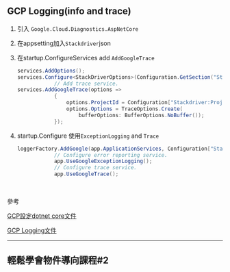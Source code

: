 ## GCP Logging(info and trace)

1. 引入 `Google.Cloud.Diagnostics.AspNetCore`

1. 在appsetting加入`Stackdriver`json
   
1. 在startup.ConfigureServices add `AddGoogleTrace`

    ```cs
    services.AddOptions();
    services.Configure<StackDriverOptions>(Configuration.GetSection("Stackdriver"));
                // Add trace service.
    services.AddGoogleTrace(options =>
                {
                    options.ProjectId = Configuration["Stackdriver:ProjectId"];
                    options.Options = TraceOptions.Create(
                        bufferOptions: BufferOptions.NoBuffer());
                });
    ```

1. startup.Configure 使用`ExceptionLogging` and `Trace`

    ```cs
    loggerFactory.AddGoogle(app.ApplicationServices, Configuration["Stackdriver:ProjectId"]);
                // Configure error reporting service.
                app.UseGoogleExceptionLogging();
                // Configure trace service.
                app.UseGoogleTrace();
    ```

<br>

參考

[GCP設定dotnet core文件](https://cloud.google.com/trace/docs/setup/aspnetcore)

[GCP Logging文件](https://cloud.google.com/logging/docs/samples/logging-quickstart)

---

## 輕鬆學會物件導向課程#2


